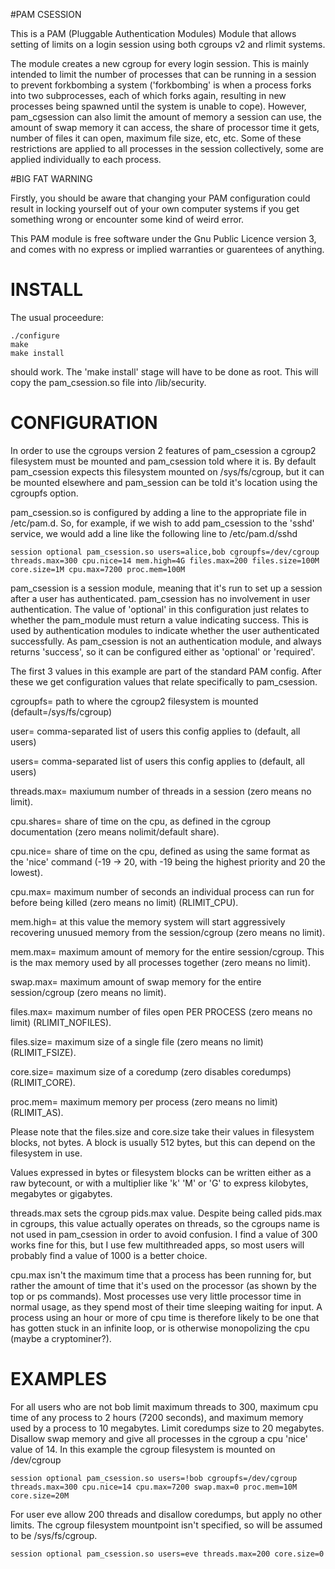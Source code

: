 #PAM CSESSION

This is a PAM (Pluggable Authentication Modules) Module that allows setting of limits on a login session using both cgroups v2 and rlimit systems.

The module creates a new cgroup for every login session. This is mainly intended to limit the number of processes that can be running in a session to prevent forkbombing a system ('forkbombing' is when a process forks into two subprocesses, each of which forks again, resulting in new processes being spawned until the system is unable to cope). However, pam_cgsession can also limit the amount of memory a session can use, the amount of swap memory it can access, the share of processor time it gets, number of files it can open, maximum file size, etc, etc. Some of these restrictions are applied to all processes in the session collectively, some are applied individually to each process.


#BIG FAT WARNING

Firstly, you should be aware that changing your PAM configuration could result in locking yourself out of your own computer systems if you get something wrong or encounter some kind of weird error. 

This PAM module is free software under the Gnu Public Licence version 3, and comes with no express or implied warranties or guarentees of anything. 

# INSTALL

The usual proceedure:

```
./configure
make
make install
```

should work. The 'make install' stage will have to be done as root. This will copy the pam_csession.so file into /lib/security.



# CONFIGURATION

In order to use the cgroups version 2 features of pam_csession a cgroup2 filesystem must be mounted and pam_csession told where it is. By default pam_csession expects this filesystem mounted on /sys/fs/cgroup, but it can be mounted elsewhere and pam_session can be told it's location using the cgroupfs option.

pam_csession.so is configured by adding a line to the appropriate file in /etc/pam.d. So, for example, if we wish to add pam_csession to the 'sshd' service, we would add a line like the following line to /etc/pam.d/sshd

```
session optional pam_csession.so users=alice,bob cgroupfs=/dev/cgroup threads.max=300 cpu.nice=14 mem.high=4G files.max=200 files.size=100M core.size=1M cpu.max=7200 proc.mem=100M
```

pam_csession is a session module, meaning that it's run to set up a session after a user has authenticated. pam_csession has no involvement in user authentication. The value of 'optional' in this configuration just relates to whether the pam_module must return a value indicating success. This is used by authentication modules to indicate whether the user authenticated successfully. As pam_csession is not an authentication module, and always returns 'success', so it can be configured either as 'optional' or 'required'.

The first 3 values in this example are part of the standard PAM config. After these we get configuration values that relate specifically to pam_csession.

 
cgroupfs=<path>      path to where the cgroup2 filesystem is mounted (default=/sys/fs/cgroup)

user=<names>         comma-separated list of users this config applies to (default, all users)

users=<names>         comma-separated list of users this config applies to (default, all users)

threads.max=<value>  maxiumum number of threads in a session (zero means no limit).

cpu.shares=<value>   share of time on the cpu, as defined in the cgroup documentation (zero means nolimit/default share).

cpu.nice=<value>     share of time on the cpu, defined as using the same format as the 'nice' command (-19 -> 20, with -19 being the highest priority and 20 the lowest).

cpu.max=<seconds>    maximum number of seconds an individual process can run for before being killed (zero means no limit) (RLIMIT_CPU).

mem.high=<bytes>     at this value the memory system will start aggressively recovering unusued memory from the session/cgroup (zero means no limit).

mem.max=<bytes>       maximum amount of memory for the entire session/cgroup. This is the max memory used by all processes together (zero means no limit).

swap.max=<bytes>      maximum amount of swap memory for the entire session/cgroup (zero means no limit).

files.max=<value>     maximum number of files open PER PROCESS (zero means no limit) (RLIMIT_NOFILES).

files.size=<blocks>   maximum size of a single file (zero means no limit) (RLIMIT_FSIZE).

core.size=<blocks>    maximum size of a coredump (zero disables coredumps) (RLIMIT_CORE).

proc.mem=<bytes>      maximum memory per process (zero means no limit) (RLIMIT_AS).

Please note that the files.size and  core.size take their values in filesystem blocks, not bytes. A block is usually 512 bytes, but this can depend on the filesystem in use.

Values expressed in bytes or filesystem blocks can be written either as a raw bytecount, or with a multiplier like 'k' 'M' or 'G' to express kilobytes, megabytes or gigabytes.

threads.max sets the cgroup pids.max value. Despite being called pids.max in cgroups, this value actually operates on threads, so the cgroups name is not used in pam_csession in order to avoid confusion. I find a value of 300 works fine for this, but I use few multithreaded apps, so most users will probably find a value of 1000 is a better choice.  

cpu.max isn't the maximum time that a process has been running for, but rather the amount of time that it's used on the processor (as shown by the top or ps commands). Most processes use very little processor time in normal usage, as they spend most of their time sleeping waiting for input. A process using an hour or more of cpu time is therefore likely to be one that has gotten stuck in an infinite loop, or is otherwise monopolizing the cpu (maybe a cryptominer?).

# EXAMPLES


For all users who are not bob limit maximum threads to 300, maximum cpu time of any process to 2 hours (7200 seconds), and maximum memory used by a process to 10 megabytes. Limit coredumps size to 20 megabytes. Disallow swap memory and give all processes in the cgroup a cpu 'nice' value of 14. In this example the cgroup filesystem is mounted on /dev/cgroup

```
session optional pam_csession.so users=!bob cgroupfs=/dev/cgroup threads.max=300 cpu.nice=14 cpu.max=7200 swap.max=0 proc.mem=10M core.size=20M
```

For user eve allow 200 threads and disallow coredumps, but apply no other limits. The cgroup filesystem mountpoint isn't specified, so will be assumed to be /sys/fs/cgroup.

```
session optional pam_csession.so users=eve threads.max=200 core.size=0
```
